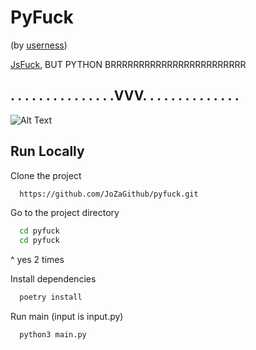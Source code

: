 
# PyFuck

(by [userness](https://github.com/userness))

[JsFuck](https://jsfuck.com), BUT PYTHON BRRRRRRRRRRRRRRRRRRRRRRRR


##  .   .   .   .   .   .   .   .   .   .   .   .   .   .   .VVV.   .   .   .   .   .   .   .   .   .   .   .   .   .   

![Alt Text](https://miro.medium.com/v2/resize:fit:960/1*MWq0LP_4FwXLD87eBXwrZw.gif)
## Run Locally

Clone the project

```bash
  https://github.com/JoZaGithub/pyfuck.git
```

Go to the project directory

```bash
  cd pyfuck
  cd pyfuck
```
^ yes 2 times

Install dependencies

```bash
  poetry install
```

Run main (input is input.py)

```bash
  python3 main.py
```

